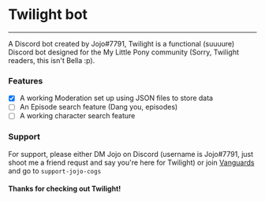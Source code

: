 # Twilight bot

---

A Discord bot created by Jojo#7791, Twilight is a functional (suuuure) Discord bot designed for the My Little Pony community (Sorry, Twilight readers, this isn't Bella :p).

### Features
- [x] A working Moderation set up using JSON files to store data
- [ ] An Episode search feature (Dang you, episodes)
- [ ] A working character search feature

### Support

For support, please either DM Jojo on Discord (username is Jojo#7791, just shoot me a friend requst and say you're here for Twilight) or join [Vanguards](https://discord.gg/JmCFyq7) and go to `support-jojo-cogs`


#### Thanks for checking out Twilight!